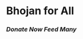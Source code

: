 <h1 >Bhojan for All</h1> 
<h3><i>Donate Now Feed Many</i></h3>
<!--
<div align="center">
  <img alt="Bhojan_for_All App" src=".\app\src\main\res\drawable\readme_mockup.png" />
</div>

<br/>

<center>

[![forthebadge](https://forthebadge.com/images/badges/built-with-love.svg)](https://forthebadge.com) &nbsp;
[![forthebadge](https://forthebadge.com/images/badges/open-source.svg)](https://forthebadge.com) &nbsp;
[![forthebadge](https://forthebadge.com/images/badges/built-for-android.svg)](https://forthebadge.com) &nbsp;
![GitHub Repo stars](https://img.shields.io/github/stars/saikiran1224/Bhojan_for_All?color=red&logo=github&style=for-the-badge) &nbsp;
![GitHub forks](https://img.shields.io/github/forks/saikiran1224/Bhojan_for_All?color=red&logo=github&style=for-the-badge) 
<br/><br/>
</center>


<div align="center">
<a href='https://play.google.com/store/apps/details?id=com.kirandroid.bhojanforall&pcampaignid=pcampaignidMKT-Other-global-all-co-prtnr-py-PartBadge-Mar2515-1'><img alt='Get it on Google Play' src='https://play.google.com/intl/en_us/badges/static/images/badges/en_badge_web_generic.png' width="35%"></a>

</div>


<h3 align="center">
    🔹
    <a href="https://github.com/saikiran1224/Bhojan_for_All/issues">Report Bug</a> &nbsp; &nbsp;
    🔹
    <a href="https://github.com/saikiran1224/Bhojan_for_All/issues">Request Feature</a>
</h3>

<br/>

## TL;DR
If you would like to use this application, fork the repository and link back to [saikiran1224](https://github.com/saikiran1224) for proper credits. Thanks in Advance! 
-->

## 🧠 Motivation behind Developing this Application

Food is precious for everyone and due to poverty, there are cases where they couldn't eat for one time in a whole day. On the other side, people are wasting food unknowingly at many places like Houses, Functions, Restaurants, etc. To overcome this problem instead of wasting food we can directly handover to the poor persons. To solve this problem, I have developed this application where we took the help of Volunteers who will be helping us. 


## Working of Bhojan for All

It is simply a connection establishment between the Food Donors be it Houses, Restaurants and places where Functions happens and the Volunteers. This is an Android Application which becomes handy to the Donors as well as the Volunteers to easily interact with the app. To provide a seamless experience to the Donor, the UI is designed in such a way that it nearly takes just ***60 seconds*** to place a Food Donation in the app. The following is a representation of how the app works in real time

<div align="center">
  <img alt="Bhojan for All Working Pyramid" src="./readme_assets/bfa_pyramid.png" height="400px" />
</div>


Since food is perishable, we have also asked some questions to Donor about the approximate time when food is prepared and it is proven that Food is not good for consumption once it crosses the time period of 6 Hours, along with we have asked the Donor to give information about the approximate quantity that the food gets sufficient in quantity of persons. Once the Volunteer has delivered the food to poor, a picture of proof will be uploaded to the app which counts as a successful donation to the Volunteer. 

We have also added an additional option for **NGOs** to login and Volunteers will also be able to deliver the food directly to the Old Age Homes, etc.

## Outcomes of this Application

- Food Donor gets self satisfied that his/her food fed to poor persons by the photo uploaded into the app once food gets donated.
- Decreases the Global Hunger Rate
- Food will not get wasted unnecessarily
- Contamination of food gets decreased 


## 👷🏼 Built With 

This application is initially developed for **Native Android users** and will be extended to iOS Users in coming future. Any Contributors are open if they are willing to contribute. <br/>

This project was built using these technologies.

- Native Android
- Java
- Firebase
   - Authentication ( Email ID )
   - One Time Password ( OTP )
   - Realtime Database
   - Storage
   - Cloud Messaging
   - Analytics 
- Glide
- Volley


## 🤩 Features

- Donors can place food donation request in just 60 seconds.
- Any one who is interested in donating food are welcome as a Volunteer.
- Donors can check the no. of donations with just help of their Phone Number.
- Highly interactive and User friendly User Interface 
- Volunteers can book thier donation as per thier choice and confimation will be asked.
- We do accept Donation amount for celebrating Various Ocassions like Marriages, Birthdays etc. and whole amount will be sent to NGOs and Poor people.
- Volunteers can contact nearby Police if in case of Emergency.


## Contribute

This project is open for contributors and feel free to `fork` and make a `Pull Request` to the repo. If you feel any enhancements are required don't hesistate to open an issue.


## Screenshots 

<table>
 
 <tr>
   <td width="33.3%">&nbsp;<img src="./readme_assets/1.jpg" alt="Splash Screen"></td>
   <td width="33.33%">&nbsp;<img src="./readme_assets/2.jpg" alt="Splash Screen"></td>
   <td width="33.33%">&nbsp;<img src="./readme_assets/3.jpg" alt="Splash Screen"></td>
 </tr>
 <tr>
   <td align="center">Home Page</td>
   <td align="center">Food Donation Page</td>
   <td align="center">Volunteer Login </td>
 </tr>
 
 <tr>
   <td width="33.3%">&nbsp;<img src="./readme_assets/4.jpg" alt="Splash Screen"></td>
   <td width="33.33%">&nbsp;<img src="./readme_assets/5.jpg" alt="Splash Screen"></td>
   <td width="33.33%">&nbsp;<img src="./readme_assets/6.jpg" alt="Splash Screen"></td>
 </tr>
 <tr>
   <td align="center">Celebrate Occassion</td>
   <td align="center">Emergency for Volunteers</td>
   <td align="center">Report Issues</td>
 </tr>
  
</table>

<br/>

## Show your support 

Follow me for more projects and dont forget to Give a ⭐ if you like this application!

